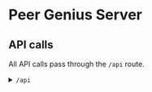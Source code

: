 # Peer Genius Server

## API calls

All API calls pass through the `/api` route.



<details>
<summary><code>/api</code></summary>

Global checks:
	<br/>
	<code>401 (UNAUTHORIZED)</code>: The user's JSON Web Token is invalid. All routes except <code>createAccount</code>, <code>login</code>, and <code>checkEmail</code> utilize this check. If the JWT being invalid causes this response, a response body of
	<pre>{
	"reason": "Invalid session"
}</pre>
	will be sent to help identify the reason.
	<br/><br/>
	<code>403 (FORBIDDEN)</code>: The request is attempting to make a forbidden edit. This is mainly in place to safeguard against malicious requests.
	
<br/><br/>
Routes:
	
<li><details>
	<summary><code>/createAccount</code></summary>
	Creates an account according to information given.
	<br/>
	Request:
 	<pre>
 	{
 		body: {
 			email: string,
			password: string,
			firstName: string,
			lastName: string,
			birthday: {
				year: number,
				month: number,
				day: number
			}
 		}
 	}
 	</pre>
	Response:
	<br/>
	Status:
	<br/>
	<code>200 (OK)</code>: Account creation successful. An accompanying store of data is sent to help initialize the store.
	<br/>
	<code>409 (CONFLICT)</code>: Email is already associated with an account. Account creation failed.
</details></li>

<li><details>
	<summary><code>/login</code></summary>
	Attempts to log in the user using email and password provided.
	<br/>
	Request:
 	<pre>
 	{
 		body: {
 			email: string,
 			password: string
 		}
 	}
 	</pre>
	Response:
	<br/>
	Status:
	<br/>
	<code>200 (OK)</code>: Login successful. An accompanying store of data is sent to help initialize the store.
	<br/>
	<code>400 (BAD REQUEST)</code>: Email not found in database.
	<br/>
	<code>401 (UNAUTHORIZED)</code>: Wrong password.
</details></li>

<li><details>
	<summary><code>/checkEmail</code></summary>
	Checks if an email is in use.
	<br/>
	Request:
 	<pre>
 	{
 		body: {
 			email: string
 		}
 	}
 	</pre>
	Response:
	<br/>
	Status:
	<br/>
	<code>200 (OK)</code>: the <code>taken</code> field in response will indicate whether the email has been taken.
	Response body format:
	<pre>
	{
		taken: boolean
	}
	</pre>
</details></li>

<li><details>
	<summary><code>/</code></summary>
	
	<br/>
	Request:
 	<pre>
 	{
 		body: {
 		}
 	}
 	</pre>
	
	Response:
	<br/>
	Status:
	<br/>
	<code>200 (OK)</code>: 
</details></li>

<li><details>
	<summary><code>/</code></summary>
	
	<br/>
	Request:
 	<pre>
 	{
 		body: {
 		}
 	}
 	</pre>
	
	Response:
	<br/>
	Status:
	<br/>
	<code>200 (OK)</code>: 
</details></li>

<li><details>
	<summary><code>/</code></summary>
	
	<br/>
	Request:
 	<pre>
 	{
 		body: {
 		}
 	}
 	</pre>
	
	Response:
	<br/>
	Status:
	<br/>
	<code>200 (OK)</code>: 
</details></li>

</ul>
</details>